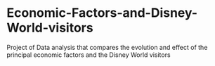 # Economic-Factors-and-Disney-World-visitors
Project of Data analysis that compares the evolution and effect of the principal economic factors and the Disney World visitors
